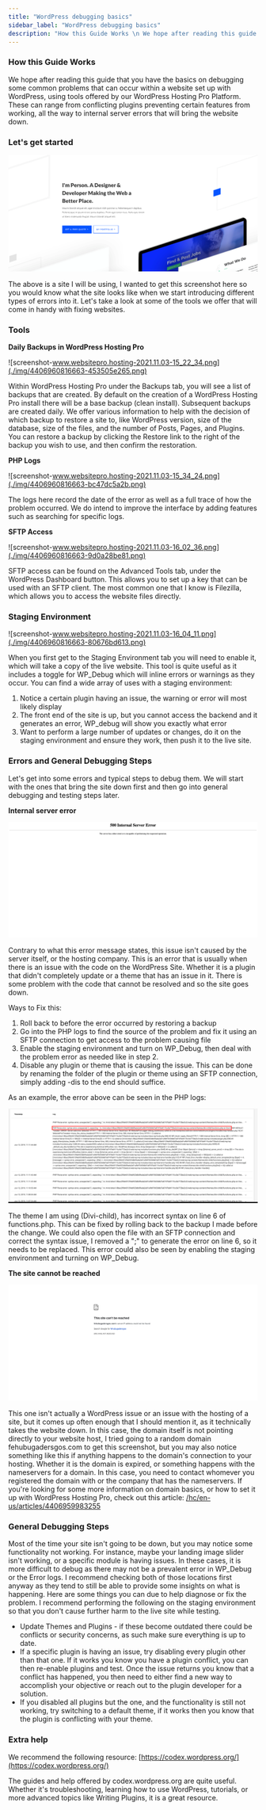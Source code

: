 ```yaml
---
title: "WordPress debugging basics"
sidebar_label: "WordPress debugging basics"
description: "How this Guide Works \n We hope after reading this guide that you have the basics on debugging some common problems that can occur within a website set up with"
---
```


### How this Guide Works

We hope after reading this guide that you have the basics on debugging some common problems that can occur within a website set up with WordPress, using tools offered by our WordPress Hosting Pro Platform. These can range from conflicting plugins preventing certain features from working, all the way to internal server errors that will bring the website down. 

### Let's get started

**![homepage.jpg](./img/4406960816663-cc2ec7f16e.png)**

The above is a site I will be using, I wanted to get this screenshot here so you would know what the site looks like when we start introducing different types of errors into it. Let's take a look at some of the tools we offer that will come in handy with fixing websites. 

### Tools

**Daily Backups in WordPress Hosting Pro**

![screenshot-www.websitepro.hosting-2021.11.03-15_22_34.png](./img/4406960816663-453505e265.png)

Within WordPress Hosting Pro under the Backups tab, you will see a list of backups that are created. By default on the creation of a WordPress Hosting Pro install there will be a base backup (clean install). Subsequent backups are created daily. We offer various information to help with the decision of which backup to restore a site to, like WordPress version, size of the database, size of the files, and the number of Posts, Pages, and Plugins. You can restore a backup by clicking the Restore link to the right of the backup you wish to use, and then confirm the restoration. 

**PHP Logs**

![screenshot-www.websitepro.hosting-2021.11.03-15_34_24.png](./img/4406960816663-bc47dc5a2b.png)

The logs here record the date of the error as well as a full trace of how the problem occurred. We do intend to improve the interface by adding features such as searching for specific logs.

**SFTP Access**

![screenshot-www.websitepro.hosting-2021.11.03-16_02_36.png](./img/4406960816663-9d0a28be81.png)

SFTP access can be found on the Advanced Tools tab, under the WordPress Dashboard button. This allows you to set up a key that can be used with an SFTP client. The most common one that I know is Filezilla, which allows you to access the website files directly.

### Staging Environment

![screenshot-www.websitepro.hosting-2021.11.03-16_04_11.png](./img/4406960816663-80676bd613.png)

When you first get to the Staging Environment tab you will need to enable it, which will take a copy of the live website. This tool is quite useful as it includes a toggle for WP\_Debug which will inline errors or warnings as they occur. You can find a wide array of uses with a staging environment:

1.  Notice a certain plugin having an issue, the warning or error will most likely display
2.  The front end of the site is up, but you cannot access the backend and it generates an error, WP\_debug will show you exactly what error
3.  Want to perform a large number of updates or changes, do it on the staging environment and ensure they work, then push it to the live site.

### Errors and General Debugging Steps

Let's get into some errors and typical steps to debug them. We will start with the ones that bring the site down first and then go into general debugging and testing steps later. 

**Internal server error**

**![blobid0.png](./img/4406960816663-1a47873035.png)**

Contrary to what this error message states, this issue isn't caused by the server itself, or the hosting company. This is an error that is usually when there is an issue with the code on the WordPress Site. Whether it is a plugin that didn't completely update or a theme that has an issue in it. There is some problem with the code that cannot be resolved and so the site goes down. 

Ways to Fix this:

1.  Roll back to before the error occurred by restoring a backup
2.  Go into the PHP logs to find the source of the problem and fix it using an SFTP connection to get access to the problem causing file
3.  Enable the staging environment and turn on WP\_Debug, then deal with the problem error as needed like in step 2.
4.  Disable any plugin or theme that is causing the issue. This can be done by renaming the folder of the plugin or theme using an SFTP connection, simply adding -dis to the end should suffice.

As an example, the error above can be seen in the PHP logs:

![screenshot-vendasta-support.zendesk.com-2021.11.03-16_05_23.png](./img/4406960816663-91cba3dbc7.png)

The theme I am using (Divi-child), has incorrect syntax on line 6 of functions.php. This can be fixed by rolling back to the backup I made before the change. We could also open the file with an SFTP connection and correct the syntax issue, I removed a ";" to generate the error on line 6, so it needs to be replaced. This error could also be seen by enabling the staging environment and turning on WP\_Debug.

**The site cannot be reached**

![Screen_Shot_2019-06-12_at_1.52.02_PM.png](./img/4406960816663-c666767cc2.png)

This one isn't actually a WordPress issue or an issue with the hosting of a site, but it comes up often enough that I should mention it, as it technically takes the website down. In this case, the domain itself is not pointing directly to your website host, I tried going to a random domain fehubugadersgos.com to get this screenshot, but you may also notice something like this if anything happens to the domain's connection to your hosting. Whether it is the domain is expired, or something happens with the nameservers for a domain. In this case, you need to contact whomever you registered the domain with or the company that has the nameservers. If you're looking for some more information on domain basics, or how to set it up with WordPress Hosting Pro, check out this article: [/hc/en-us/articles/4406959983255](https://support.vendasta.com/hc/en-us/articles/4406959983255)

### General Debugging Steps

Most of the time your site isn't going to be down, but you may notice some functionality not working. For instance, maybe your landing image slider isn't working, or a specific module is having issues. In these cases, it is more difficult to debug as there may not be a prevalent error in WP\_Debug or the Error logs. I recommend checking both of those locations first anyway as they tend to still be able to provide some insights on what is happening. Here are some things you can due to help diagnose or fix the problem. I recommend performing the following on the staging environment so that you don't cause further harm to the live site while testing.

*   Update Themes and Plugins - if these become outdated there could be conflicts or security concerns, as such make sure everything is up to date.
*   If a specific plugin is having an issue, try disabling every plugin other than that one. If it works you know you have a plugin conflict, you can then re-enable plugins and test. Once the issue returns you know that a conflict has happened, you then need to either find a new way to accomplish your objective or reach out to the plugin developer for a solution.
*   If you disabled all plugins but the one, and the functionality is still not working, try switching to a default theme, if it works then you know that the plugin is conflicting with your theme.

### Extra help

We recommend the following resource: [https://codex.wordpress.org/](https://codex.wordpress.org/)

The guides and help offered by codex.wordpress.org are quite useful. Whether it's troubleshooting, learning how to use WordPress, tutorials, or more advanced topics like Writing Plugins, it is a great resource.